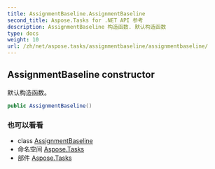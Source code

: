 ```yaml
---
title: AssignmentBaseline.AssignmentBaseline
second_title: Aspose.Tasks for .NET API 参考
description: AssignmentBaseline 构造函数. 默认构造函数
type: docs
weight: 10
url: /zh/net/aspose.tasks/assignmentbaseline/assignmentbaseline/
---
```

## AssignmentBaseline constructor

默认构造函数。

```csharp
public AssignmentBaseline()
```

### 也可以看看

* class [AssignmentBaseline](../)
* 命名空间 [Aspose.Tasks](../../assignmentbaseline/)
* 部件 [Aspose.Tasks](../../../)


